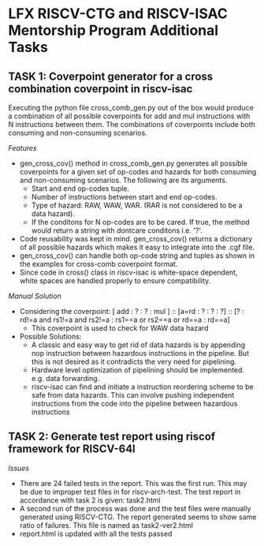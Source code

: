 # **LFX RISCV-CTG and RISCV-ISAC Mentorship Program Additional Tasks**
## **TASK 1:** Coverpoint generator for a cross combination coverpoint in riscv-isac

Executing the python file cross_comb_gen.py out of the box would produce a combination of all possible coverpoints for add and mul instructions with N instructions between them. The combinations of coverpoints include both consuming and non-consuming scenarios.

*Features*
- gen_cross_cov() method in cross_comb_gen.py generates all possible coverpoints for a given set of op-codes and hazards for both consuming and non-consuming scenarios. The following are its arguments.
    - Start and end op-codes tuple.
    - Number of instructions between  start and end op-codes.
    - Type of hazard: RAW, WAW, WAR. (RAR is not considered to be a data hazard).
    - If the conditons for N op-codes are to be cared. If true, the method would return a string with dontcare conditons i.e. '?'.
- Code reusability was kept in mind. gen_cross_cov() returns a dictionary of all possible hazards which makes it easy to integrate into the .cgf file.
- gen_cross_cov() can handle both op-code string and tuples as shown in the examples for cross-comb coverpoint format.
- Since code in cross() class in riscv-isac is white-space dependent, white spaces are handled properly to ensure compatibility.

*Manual Solution*
- Considering the coverpoint: [ add : ? : ? : mul ] :: [a=rd : ? : ? : ?] :: [? : rd!=a and rs1!=a and rs2!=a : rs1==a or rs2==a or rd==a : rd==a]
    - This coverpoint is used to check for WAW data hazard 
- Possible Solutions:
    - A classic and easy way to get rid of data hazards is by appending nop instruction between hazardous instructions in the pipeline. But this is not desired as it contradicts the very need for pipelining.
    - Hardware level optimization of pipelining should be implemented. e.g. data forwarding.
    - riscv-isac can find and initiate a instruction reordering scheme to be safe from data hazards. This can involve pushing independent instructions from the code into the pipeline between hazardous instructions

## **TASK 2:** Generate test report using riscof framework for RISCV-64I 

*Issues*
- There are 24 failed tests in the report. This was the first run. This may be due to improper test files in for riscv-arch-test. The test report in accordance with task 2 is given: task2.html
- A second run of the process was done and the test files were manually generated using RISCV-CTG. The report generated seems to show same ratio of failures. This file is named as task2-ver2.html
- report.html is updated with all the tests passed

